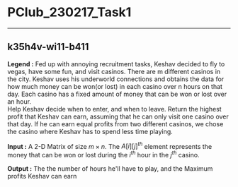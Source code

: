 # PClub_230217_Task1

--------------------------------------- 

## k35h4v-wi11-b411 

**Legend :** Fed up with annoying recruitment tasks, Keshav decided to fly to vegas, have some fun, and visit casinos. There are m different casinos in the city. Keshav uses his underworld connections and obtains the data for how much money can be won(or lost) in each casino over n hours on that day. Each casino has a fixed amount of money that can be won or lost over an hour.  
Help Keshav decide when to enter, and when to leave. Return the highest profit that Keshav can earn, assuming that he can only visit one casino over that day.
If he can earn equal profits from two different casinos, we chose the casino where Keshav has to spend less time playing.

**Input :** A 2-D Matrix of size $m \times n$. The $A[i][j]^{th}$ element represents the money that can be won or lost during the $i^{th}$ hour in the $j^{th}$ casino.

**Output :** The the number of hours he'll have to play, and the  Maximum profits Keshav can earn

